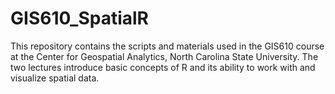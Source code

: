 # GIS610_SpatialR
This repository contains the scripts and materials used in the GIS610 course at the Center for Geospatial Analytics, North Carolina State University. The two lectures introduce basic concepts of R and its ability to work with and visualize spatial data.
